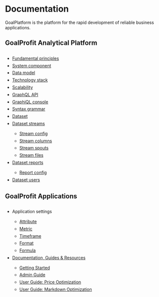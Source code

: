 # Documentation

GoalPlatform is the platform for the rapid development of reliable business applications.

## GoalProfit Analytical Platform

* [Fundamental principles](principles/)
* [System component](components/)
* [Data model](datamodel/)
* [Technology stack](techstack/)
* [Scalability](scalability/)
* [GraphQL API](graphql/)
* [GraphiQL console](/graphiql)
* [Syntax grammar](grammar/)
* [Dataset](admin/dataset/config/)
* [Dataset streams](admin/dataset/streams/)
  * [Stream config](admin/stream/config/)
  * [Stream columns](admin/stream/columns/)
  * [Stream spouts](admin/stream/spouts/)
  * [Stream files](admin/stream/spout/files/)
* [Dataset reports](admin/dataset/reports/)
  * [Report config](admin/report/config/)
* [Dataset users](admin/dataset/users/)    

## GoalProfit Applications
* Application settings
  * [Attribute](admin/attribute/config/)
  * [Metric](admin/metric/config/)
  * [Timeframe](admin/timeframe/config/)
  * [Format](admin/format/config/)
  * [Formula](admin/formula/config/)
* [Documentation, Guides & Resources](../gp-internal-docs/)
  * [Getting Started](../gp-internal-docs/user_guide/)
  * [Admin Guide](../gp-internal-docs/admin_guide/)
  * [User Guide: Price Optimization](../gp-internal-docs/price_rules/)
  * [User Guide: Markdown Optimization](../gp-internal-docs/markdown/)

<style>
h1 img {
  display: inline-block;
  height: 22px;
  margin-top: -3px;
  margin-left: -16px;
}
ul {
  line-height: 1.7;
 padding-top: 9px;
}
}
</style>
